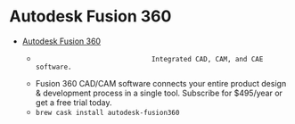 # Autodesk Fusion 360
- [Autodesk Fusion 360](https://www.autodesk.com/products/fusion-360)
  -                                  Integrated CAD, CAM, and CAE software.                            
  - Fusion 360 CAD/CAM software connects your entire product design & development process in a single tool. Subscribe for $495/year or get a free trial today.
  - `brew cask install autodesk-fusion360`
